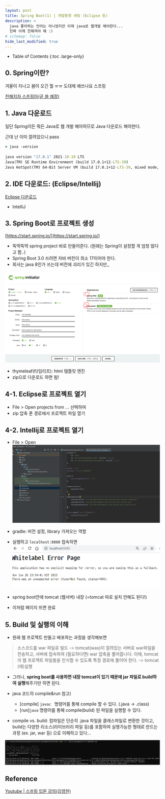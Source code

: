 ```yaml
---
layout: post
title: Spring Boot(1) | 개발환경 세팅 (Eclipse 등)
description: >
  java 좋아하는 언어는 아니었지만 이제 java로 웹개발 해야한다...
  진짜 이제 친해져야 해 :)
# sitemap: false
hide_last_modified: true
---
```


- Table of Contents
{:toc .large-only}


## 0. Spring이란?
겨울이 지나고 봄이 오긴 뭘 ㅠㅠ
도대체 왜쓰나요 스프링

[친해지자 스프링아(곧 쓸 예정)](/web/2023-06-26-Spring-Basic)

## 1. Java 다운로드
일단 Spring이든 뭐든 Java로 웹 개발 해야하므로 
Java 다운로드 해야한다.

근데 난 이미 깔려있으니 pass

~~~cmd
> java -version

java version "17.0.1" 2021-10-19 LTS
Java(TM) SE Runtime Environment (build 17.0.1+12-LTS-39)
Java HotSpot(TM) 64-Bit Server VM (build 17.0.1+12-LTS-39, mixed mode, sharing)
~~~

## 2. IDE 다운로드: (Eclipse/Intellij)

[Eclipse 다운로드](https://www.eclipse.org/downloads/)

- IntelliJ

## 3. Spring Boot로 프로젝트 생성

[https://start.spring.io/](https://start.spring.io/)

- 뚝딱뚝딱 spring project 바로 만들어준다. (원래는 Spring이 설정할 게 엄청 많다고 함..)
- Spring Boot 3.0 쓰려면 자바 버전이 최소 17이어야 한다.
- 회사는 java 8인가 쓰는데 버전에 괴리가 있긴 하지만,,

![](/assets/img/230626/springboot.PNG)
- thymeleaf(타임리프): html 템플릿 엔진
- zip으로 다운로드 하면 됨!


## 4-1. Eclipse로 프로젝트 열기
- File > Open projects from ... 선택하여
- zip 압축 푼 경로에서 프로젝트 파일 열기

## 4-2. Intellij로 프로젝트 열기
- File > Open 
![](/assets/img/2023-06-26-Spring-Setting/2023-09-16-15-33-56.png)

- gradle: 버전 설정, library 가져오는 역할
- 실행하고 `localhost:8080` 접속하면
![](/assets/img/230626/build.PNG)
- spring boot안에 tomcat (웹서버) 내장 (=tomcat 따로 설치 안해도 된다!)
- 이처럼 페이지 뜨면 완료

## 5. Build 및 실행의 이해 
- 원래 웹 프로젝트 만들고 배포하는 과정을 생각해보면
> 소스코드를 war 파일로 빌드 -> tomcat(was)이 깔려있는 서버로 war파일을 전송하고, 서버에 접속하여 (필요하다면) war 압축을 풀어줍니다. 이때, tomcat이 웹 프로젝트 파일들을 인식할 수 있도록 특정 경로에 풀어야 한다. -> tomcat (재)실행

- 그러나, **spring boot를 사용하면 내장 tomcat이 있기 때문에 jar 파일로 build하여 실행**해주기만 하면 된다.
- java 코드의 compile&run 참고)
  - [compile] `javac ` 명령어를 통해 compile 할 수 있다. (.java -> .class)
  - [run]`java` 명령어를 통해 compile(build) 된 파일을 실행할 수 있다.

- compile vs. build: 컴파일은 단순히 .java 파일을 클래스파일로 변환한 것이고, build는 다양한 리소스(라이브러리 파일 등)를 포함하여 실행가능한 형태로 만드는 과정 (ex. jar, war 등) 으로 이해하고 있다...

![](/assets/img/2023-06-26-Spring-Setting/2023-09-16-17-35-46.png)


## Reference
[Youtube | 스프링 입문 강의(김영한)](https://www.youtube.com/playlist?list=PLumVmq_uRGHgBrimIp2-7MCnoPUskVMnd)
